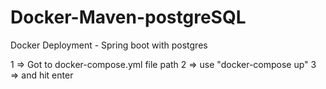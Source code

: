 # Docker-Maven-postgreSQL
Docker Deployment - Spring boot with postgres

1 => Got to docker-compose.yml file path
2 => use "docker-compose up"
3 => and hit enter
